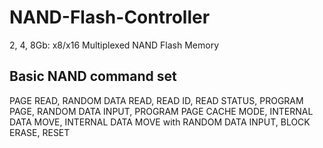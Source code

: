 # NAND-Flash-Controller
2, 4, 8Gb: x8/x16 Multiplexed NAND Flash Memory
## Basic NAND command set
PAGE READ,
RANDOM DATA READ,
READ ID,
READ STATUS,
PROGRAM PAGE,
RANDOM DATA INPUT,
PROGRAM PAGE CACHE MODE,
INTERNAL DATA MOVE,
INTERNAL DATA MOVE with RANDOM DATA INPUT,
BLOCK ERASE,
RESET
